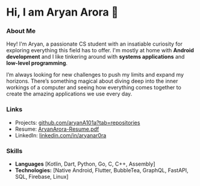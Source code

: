 # Hi, I am Aryan Arora 👋

### About Me
Hey! I'm Aryan, a passionate CS student with an insatiable curiosity for exploring everything this field
has to offer. I'm mostly at home with **Android development** and I like tinkering around with **systems applications** and **low-level programming**.

I’m always looking for new challenges to push my limits and expand my horizons. There’s something magical about diving deep into the inner workings of a computer and seeing how everything comes together to create the amazing applications we use every day.

### Links

- Projects: [github.com/aryanA101a?tab=repositories](https://github.com/shankarpriyank?tab=repositories)
- Resume: [AryanArora-Resume.pdf](https://github.com/aryanA101a/aryanA101a/files/12848608/AryanArora-Resume.pdf)
- LinkedIn: [linkedin.com/in/aryanar0ra](https://www.linkedin.com/in/aryanar0ra/)

### Skills

- **Languages** \[Kotlin, Dart, Python, Go, C, C++, Assembly]  
- **Technologies:** \[Native Android, Flutter, BubbleTea, GraphQL, FastAPI, SQL, Firebase, Linux]
